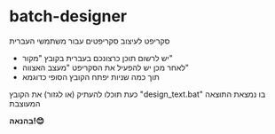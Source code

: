 # batch-designer
 סקריפט לעיצוב סקריפטים עבור משתמשי העברית

- יש לרשום תוכן כרצונכם בעברית בקובץ "מקור"
- לאחר מכן יש להפעיל את הסקריפט "מעצב האצווה"
- תוך כמה שניות יפתח הקובץ הסופי כדוגמא

כעת תוכלו להעתיק (או לגזור) את הקובץ "design_text.bat" בו נמצאת התוצאה המעוצבת

**בהנאה!😊**

